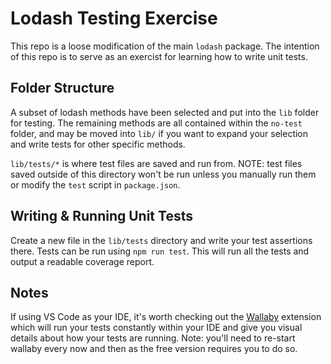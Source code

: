 # Lodash Testing Exercise

This repo is a loose modification of the main `lodash` package. The intention of this repo is to serve as an exercist for learning how to write unit tests. 

## Folder Structure

A subset of lodash methods have been selected and put into the `lib` folder for testing. The remaining methods are all contained within the `no-test` folder, and may be moved into `lib/` if you want to expand your selection and write tests for other specific methods. 


`lib/tests/*` is where test files are saved and run from. NOTE: test files saved outside of this directory won't be run unless you manually run them or modify the `test` script in `package.json`.

## Writing & Running Unit Tests

Create a new file in the `lib/tests` directory and write your test assertions there. Tests can be run using `npm run test`. This will run all the tests and output a readable coverage report.

## Notes

If using VS Code as your IDE, it's worth checking out the [Wallaby](https://wallabyjs.com/docs/intro/get-started-vscode.html) extension which will run your tests constantly within your IDE and give you visual details about how your tests are running. Note: you'll need to re-start wallaby every now and then as the free version requires you to do so.
